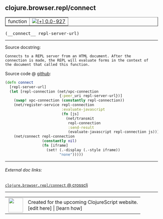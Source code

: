 ## clojure.browser.repl/connect



 <table border="1">
<tr>
<td>function</td>
<td><a href="https://github.com/cljsinfo/cljs-api-docs/tree/0.0-927"><img valign="middle" alt="[+] 0.0-927" title="Added in 0.0-927" src="https://img.shields.io/badge/+-0.0--927-lightgrey.svg"></a> </td>
</tr>
</table>


 <samp>
(__connect__ repl-server-url)<br>
</samp>

---





Source docstring:

```
Connects to a REPL server from an HTML document. After the
connection is made, the REPL will evaluate forms in the context of
the document that called this function.
```


Source code @ [github](https://github.com/clojure/clojurescript/blob/r2134/src/cljs/clojure/browser/repl.cljs#L90-L109):

```clj
(defn connect
  [repl-server-url]
  (let [repl-connection (net/xpc-connection
                         {:peer_uri repl-server-url})]
    (swap! xpc-connection (constantly repl-connection))
    (net/register-service repl-connection
                          :evaluate-javascript
                          (fn [js]
                            (net/transmit
                             repl-connection
                             :send-result
                             (evaluate-javascript repl-connection js))))
    (net/connect repl-connection
                 (constantly nil)
                 (fn [iframe]
                   (set! (.-display (.-style iframe))
                         "none")))))
```

<!--
Repo - tag - source tree - lines:

 <pre>
clojurescript @ r2134
└── src
    └── cljs
        └── clojure
            └── browser
                └── <ins>[repl.cljs:90-109](https://github.com/clojure/clojurescript/blob/r2134/src/cljs/clojure/browser/repl.cljs#L90-L109)</ins>
</pre>

-->

---



###### External doc links:

[`clojure.browser.repl/connect` @ crossclj](http://crossclj.info/fun/clojure.browser.repl.cljs/connect.html)<br>

---

 <table>
<tr><td>
<img valign="middle" align="right" width="48px" src="http://i.imgur.com/Hi20huC.png">
</td><td>
Created for the upcoming ClojureScript website.<br>
[edit here] | [learn how]
</td></tr></table>

[edit here]:https://github.com/cljsinfo/cljs-api-docs/blob/master/cljsdoc/clojure.browser.repl/connect.cljsdoc
[learn how]:https://github.com/cljsinfo/cljs-api-docs/wiki/cljsdoc-files

<!--

This information was too distracting to show to readers, but I'll leave it
commented here since it is helpful to:

- pretty-print the data used to generate this document
- and show how to retrieve that data



The API data for this symbol:

```clj
{:ns "clojure.browser.repl",
 :name "connect",
 :signature ["[repl-server-url]"],
 :history [["+" "0.0-927"]],
 :type "function",
 :full-name-encode "clojure.browser.repl/connect",
 :source {:code "(defn connect\n  [repl-server-url]\n  (let [repl-connection (net/xpc-connection\n                         {:peer_uri repl-server-url})]\n    (swap! xpc-connection (constantly repl-connection))\n    (net/register-service repl-connection\n                          :evaluate-javascript\n                          (fn [js]\n                            (net/transmit\n                             repl-connection\n                             :send-result\n                             (evaluate-javascript repl-connection js))))\n    (net/connect repl-connection\n                 (constantly nil)\n                 (fn [iframe]\n                   (set! (.-display (.-style iframe))\n                         \"none\")))))",
          :title "Source code",
          :repo "clojurescript",
          :tag "r2134",
          :filename "src/cljs/clojure/browser/repl.cljs",
          :lines [90 109]},
 :full-name "clojure.browser.repl/connect",
 :docstring "Connects to a REPL server from an HTML document. After the\nconnection is made, the REPL will evaluate forms in the context of\nthe document that called this function."}

```

Retrieve the API data for this symbol:

```clj
;; from Clojure REPL
(require '[clojure.edn :as edn])
(-> (slurp "https://raw.githubusercontent.com/cljsinfo/cljs-api-docs/catalog/cljs-api.edn")
    (edn/read-string)
    (get-in [:symbols "clojure.browser.repl/connect"]))
```

-->
